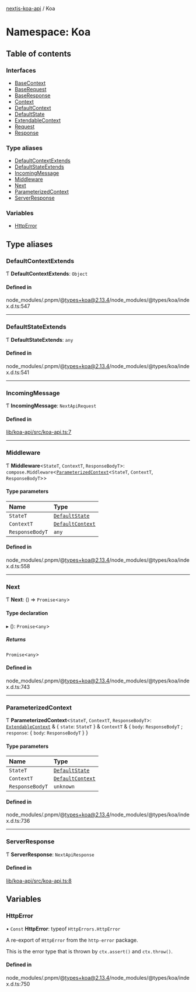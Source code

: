 [nextjs-koa-api](../README.md) / Koa

# Namespace: Koa

## Table of contents

### Interfaces

- [BaseContext](../interfaces/Koa.BaseContext.md)
- [BaseRequest](../interfaces/Koa.BaseRequest.md)
- [BaseResponse](../interfaces/Koa.BaseResponse.md)
- [Context](../interfaces/Koa.Context.md)
- [DefaultContext](../interfaces/Koa.DefaultContext.md)
- [DefaultState](../interfaces/Koa.DefaultState.md)
- [ExtendableContext](../interfaces/Koa.ExtendableContext.md)
- [Request](../interfaces/Koa.Request.md)
- [Response](../interfaces/Koa.Response.md)

### Type aliases

- [DefaultContextExtends](Koa.md#defaultcontextextends)
- [DefaultStateExtends](Koa.md#defaultstateextends)
- [IncomingMessage](Koa.md#incomingmessage)
- [Middleware](Koa.md#middleware)
- [Next](Koa.md#next)
- [ParameterizedContext](Koa.md#parameterizedcontext)
- [ServerResponse](Koa.md#serverresponse)

### Variables

- [HttpError](Koa.md#httperror)

## Type aliases

### DefaultContextExtends

Ƭ **DefaultContextExtends**: `Object`

#### Defined in

node_modules/.pnpm/@types+koa@2.13.4/node_modules/@types/koa/index.d.ts:547

---

### DefaultStateExtends

Ƭ **DefaultStateExtends**: `any`

#### Defined in

node_modules/.pnpm/@types+koa@2.13.4/node_modules/@types/koa/index.d.ts:541

---

### IncomingMessage

Ƭ **IncomingMessage**: `NextApiRequest`

#### Defined in

[lib/koa-api/src/koa-api.ts:7](https://github.com/ivandotv/nextjs-koa-api/blob/9deb975/lib/koa-api/src/koa-api.ts#L7)

---

### Middleware

Ƭ **Middleware**<`StateT`, `ContextT`, `ResponseBodyT`\>: `compose.Middleware`<[`ParameterizedContext`](Koa.md#parameterizedcontext)<`StateT`, `ContextT`, `ResponseBodyT`\>\>

#### Type parameters

| Name            | Type                                                    |
| :-------------- | :------------------------------------------------------ |
| `StateT`        | [`DefaultState`](../interfaces/Koa.DefaultState.md)     |
| `ContextT`      | [`DefaultContext`](../interfaces/Koa.DefaultContext.md) |
| `ResponseBodyT` | `any`                                                   |

#### Defined in

node_modules/.pnpm/@types+koa@2.13.4/node_modules/@types/koa/index.d.ts:558

---

### Next

Ƭ **Next**: () => `Promise`<`any`\>

#### Type declaration

▸ (): `Promise`<`any`\>

##### Returns

`Promise`<`any`\>

#### Defined in

node_modules/.pnpm/@types+koa@2.13.4/node_modules/@types/koa/index.d.ts:743

---

### ParameterizedContext

Ƭ **ParameterizedContext**<`StateT`, `ContextT`, `ResponseBodyT`\>: [`ExtendableContext`](../interfaces/Koa.ExtendableContext.md) & { `state`: `StateT` } & `ContextT` & { `body`: `ResponseBodyT` ; `response`: { `body`: `ResponseBodyT` } }

#### Type parameters

| Name            | Type                                                    |
| :-------------- | :------------------------------------------------------ |
| `StateT`        | [`DefaultState`](../interfaces/Koa.DefaultState.md)     |
| `ContextT`      | [`DefaultContext`](../interfaces/Koa.DefaultContext.md) |
| `ResponseBodyT` | `unknown`                                               |

#### Defined in

node_modules/.pnpm/@types+koa@2.13.4/node_modules/@types/koa/index.d.ts:736

---

### ServerResponse

Ƭ **ServerResponse**: `NextApiResponse`

#### Defined in

[lib/koa-api/src/koa-api.ts:8](https://github.com/ivandotv/nextjs-koa-api/blob/9deb975/lib/koa-api/src/koa-api.ts#L8)

## Variables

### HttpError

• `Const` **HttpError**: typeof `HttpErrors.HttpError`

A re-export of `HttpError` from the `http-error` package.

This is the error type that is thrown by `ctx.assert()` and `ctx.throw()`.

#### Defined in

node_modules/.pnpm/@types+koa@2.13.4/node_modules/@types/koa/index.d.ts:750
